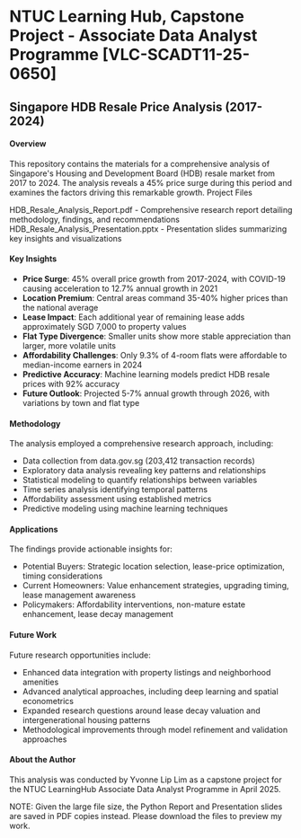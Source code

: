# NTUC Learning Hub, Capstone Project - Associate Data Analyst Programme [VLC-SCADT11-25-0650]


## Singapore HDB Resale Price Analysis (2017-2024)
#### Overview
This repository contains the materials for a comprehensive analysis of Singapore's Housing and Development Board (HDB) resale market from 2017 to 2024. The analysis reveals a 45% price surge during this period and examines the factors driving this remarkable growth.
Project Files

HDB_Resale_Analysis_Report.pdf - Comprehensive research report detailing methodology, findings, and recommendations
HDB_Resale_Analysis_Presentation.pptx - Presentation slides summarizing key insights and visualizations

#### Key Insights
- **Price Surge**: 45% overall price growth from 2017-2024, with COVID-19 causing acceleration to 12.7% annual growth in 2021
- **Location Premium**: Central areas command 35-40% higher prices than the national average
- **Lease Impact**: Each additional year of remaining lease adds approximately SGD 7,000 to property values
- **Flat Type Divergence**: Smaller units show more stable appreciation than larger, more volatile units
- **Affordability Challenges**: Only 9.3% of 4-room flats were affordable to median-income earners in 2024
- **Predictive Accuracy**: Machine learning models predict HDB resale prices with 92% accuracy
- **Future Outlook**: Projected 5-7% annual growth through 2026, with variations by town and flat type

#### Methodology
The analysis employed a comprehensive research approach, including:
- Data collection from data.gov.sg (203,412 transaction records)
- Exploratory data analysis revealing key patterns and relationships
- Statistical modeling to quantify relationships between variables
- Time series analysis identifying temporal patterns
- Affordability assessment using established metrics
- Predictive modeling using machine learning techniques

#### Applications
The findings provide actionable insights for:
- Potential Buyers: Strategic location selection, lease-price optimization, timing considerations
- Current Homeowners: Value enhancement strategies, upgrading timing, lease management awareness
- Policymakers: Affordability interventions, non-mature estate enhancement, lease decay management

#### Future Work
Future research opportunities include:
- Enhanced data integration with property listings and neighborhood amenities
- Advanced analytical approaches, including deep learning and spatial econometrics
- Expanded research questions around lease decay valuation and intergenerational housing patterns
- Methodological improvements through model refinement and validation approaches

#### About the Author
This analysis was conducted by Yvonne Lip Lim as a capstone project for the NTUC LearningHub Associate Data Analyst Programme in April 2025.

NOTE: Given the large file size, the Python Report and Presentation slides are saved in PDF copies instead. Please download the files to preview my work.
